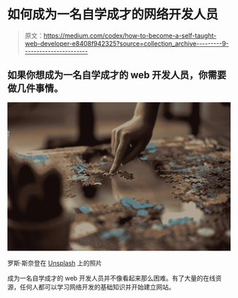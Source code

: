 # 如何成为一名自学成才的网络开发人员

> 原文：<https://medium.com/codex/how-to-become-a-self-taught-web-developer-e8408f942325?source=collection_archive---------9----------------------->

## 如果你想成为一名自学成才的 web 开发人员，你需要做几件事情。

![](img/f8759c9718297b1427f2829b9f42e428.png)

罗斯·斯奈登在 [Unsplash](https://unsplash.com?utm_source=medium&utm_medium=referral) 上的照片

成为一名自学成才的 web 开发人员并不像看起来那么困难。有了大量的在线资源，任何人都可以学习网络开发的基础知识并开始建立网站。
